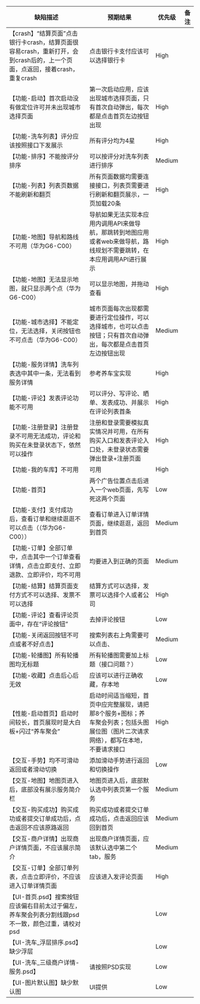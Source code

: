 缺陷描述     | 预期结果      | 优先级        | 备注
------------ | ------------- | ------------- | ------------- 
【crash】“结算页面”点击银行卡crash，结算页面很容易crash，重新打开，会到crash后的，上一个页面，点返回，接着crash，重复crash|点击银行卡支付应该可以选择银行卡|High|
【功能-启动】首次启动没有做定位许可并未出现城市选择页面 | 第一次启动应用，应该出现城市选择页面，只有首次自动弹出，每次都是点击首页左边按钮出现 | High |
【功能-洗车列表】评分应该按照接口下发展示|所有评分均为4星|High|
【功能-排序】不能按评分排序 | 可以按评分对洗车列表进行排序 | Medium |
【功能-列表】列表页数据不能刷新和翻页 | 所有页面数据均需要连接接口，列表页需要进行刷新和翻页展示，一页加载20条 | High |
【功能-地图】导航和路线不可用（华为G6-C00） | 导航如果无法实现本应用内调用API来做导航，那跳转到地图应用或者web来做导航，路线规划不需要跳转，在本应用调用API进行展示 | High |
【功能-地图】无法显示地图，就只显示两个点（华为G6-C00）| 可以显示地图，并拖动查看 | High |
【功能-城市选择】不能定位，无法选择，关闭按钮也不可点击（华为G6-C00） | 城市页面每次出现都需要进行定位操作，可以选择城市，也可以点击按钮；只有首次自动弹出，每次都是点击首页左边按钮出现 | Medium |
【功能-服务详情】洗车列表选中其中一条，无法看到服务详情 | 参考养车宝实现 | High |
【功能-评论】发表评论功能不可用 | 可以评分、写评论、晒单、发表成功、并展示在评论列表首条 | High |
【功能-注册登录】注册登录不可用无法成功，评论和购买在未登录状态下，依然可以操作 | 注册和登录需要模拟真实情况并可用，在所有购买入口和发表评论入口处，未登录状态需要弹出登录+注册页面 | High |
【功能-我的车库】不可用 | 可用 | High |
【功能-首页】 | 两个广告位置点击后进入一个web页面，先写死这两个页面 | Low |
【功能-支付】支付成功后，查看订单和继续逛逛不可以点击（（华为G6-C00））| 查看订单进入订单详情页面，继续逛逛，返回到首页 | Medium |
【功能-订单】全部订单中，点击其中一个订单查看详情，点击立即支付、立即退款、立即评价，均不可用 | 均要进入到正确的页面 | Medium |
【功能-结算】结算页面支付方式不可以选择、发票不可以选择|结算方式可以选择，发票可以选择个人或者公司|High|
【功能-评论】查看评论页面中，存在“评论按钮”|去掉评论按钮|Low|
【功能-关闭返回按钮不可点或者不好点击】|搜索列表右上角需要可以点击、|Medium|
【功能-轮播图】所有轮播图均无标题|所有轮播图需要加上标题（接口问题？）|Low|
【功能-收藏】点击后心后无效|应该可以进行正确收藏，存本地|Low|
【性能-启动首页】启动时间较长，首页展现时是大白板+闪过“养车聚会”|启动时间适当缩短，首页中应完整展现，请把那8个服务+图标；养车聚会列表；包括头图展位图（图片二次请求网络），都写在本地，不要请求接口|High|
【交互-手势】均不可滑动返回或者滑动切换 | 添加滑动手势进行返回和切换操作 | Low |
【交互-地图】地图页进入后，底部没有展示服务简介栏 | 地图页进入后，底部默认选中列表页第一个服务 | Medium |
【交互-购买成功】购买成功或者提交订单成功后，点击返回不应该原路返回|购买成功或者提交订单成功后，点击返回应该回到首页|Medium|
【交互-商户详情】出现商户详情页面，不应该展示简介|出现商户详情页面，应该默认选中第二个tab，服务|Medium|
【交互-订单】全部订单列表，点击立即评价，不应该进入订单详情页面|应该进入发评论页面|High|
【UI-首页.psd】搜索按钮应该偏右目前太过于偏左，养车聚会列表分割线跟psd不一致，颜色过重，请校对psd||Low|
【UI-洗车_浮层排序.psd】缺少浮层||Low|
【UI-洗车_三级商户详情-服务.psd】|请按照PSD实现|Low|
【UI-图片默认图】缺少默认图|UI提供|Low|

